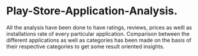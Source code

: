 # Play-Store-Application-Analysis.
All the analysis have been done to have ratings, reviews, prices as welll as installations rate of every particular application.
Comparison between the different applications as well as categories has been made on the basis of their respective categories to get some result oriented insights.
